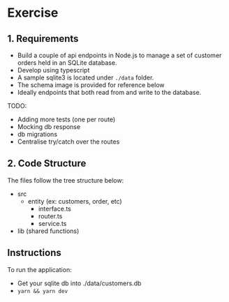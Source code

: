# Exercise

## 1. Requirements

- Build a couple of api endpoints in Node.js to manage a set of customer orders held in an SQLite database.
- Develop using typescript
- A sample sqlite3 is located under `./data` folder.
- The schema image is provided for reference below
- Ideally endpoints that both read from and write to the database.

TODO:

- Adding more tests (one per route)
- Mocking db response
- db migrations
- Centralise try/catch over the routes

## 2. Code Structure

The files follow the tree structure below:

- src
  - entity (ex: customers, order, etc)
    - interface.ts
    - router.ts
    - service.ts
- lib (shared functions)

## Instructions

To run the application:

- Get your sqlite db into ./data/customers.db
- `yarn && yarn dev`
